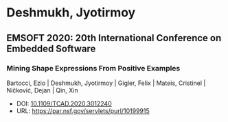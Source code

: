 # Deshmukh, Jyotirmoy

## EMSOFT 2020: 20th International Conference on Embedded Software

### Mining Shape Expressions From Positive Examples
Bartocci, Ezio | Deshmukh, Jyotirmoy | Gigler, Felix | Mateis, Cristinel | Ničković, Dejan | Qin, Xin
* DOI: [10.1109/TCAD.2020.3012240](https://doi.org/10.1109/TCAD.2020.3012240)
* URL: <https://par.nsf.gov/servlets/purl/10199915>

